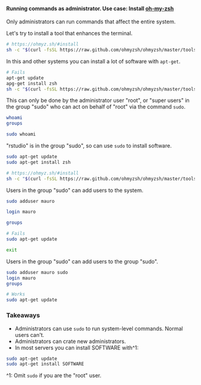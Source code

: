 #### Running commands as administrator. Use case: Install [oh-my-zsh](https://ohmyz.sh/)

Only administrators can run commands that affect the entire system.

Let's try to install a tool that enhances the terminal.

```bash
# https://ohmyz.sh/#install
sh -c "$(curl -fsSL https://raw.github.com/ohmyzsh/ohmyzsh/master/tools/install.sh)"
```

In this and other systems you can install a lot of software with `apt-get`.

```bash
# Fails
apt-get update 
apg-get install zsh
sh -c "$(curl -fsSL https://raw.github.com/ohmyzsh/ohmyzsh/master/tools/install.sh)"
```

This can only be done by the administrator user "root", or "super users" in the
group "sudo" who can act on behalf of "root" via the command `sudo`.

```bash
whoami
groups

sudo whoami
```

"rstudio" is in the group "sudo", so can use `sudo` to install software.

```bash
sudo apt-get update
sudo apt-get install zsh

# https://ohmyz.sh/#install
sh -c "$(curl -fsSL https://raw.github.com/ohmyzsh/ohmyzsh/master/tools/install.sh)"
```

Users in the group "sudo" can add users to the system.

```bash
sudo adduser mauro

login mauro

groups

# Fails
sudo apt-get update

exit
```

Users in the group "sudo" can add users to the group "sudo".

```bash
sudo adduser mauro sudo
login mauro
groups

# Works
sudo apt-get update
```

### Takeaways

* Administrators can use `sudo` to run system-level commands. Normal users can't.
* Administrators can crate new administrators.
* In most servers you can install SOFTWARE with^1:

```bash
sudo apt-get update
sudo apt-get install SOFTWARE
```

^1: Omit `sudo` if you are the "root" user.
